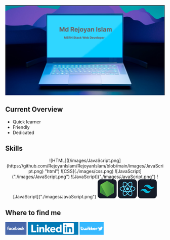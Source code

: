 <img src='./images/banner/banner.png'>

<h2>Current Overview</h2>

 <ul>
  <li>Quick learner</li> 
  <li>Friendly</li> 
  <li>Dedicated</li> 
</ul>



<h2>Skills</h2>

<p align="center">
      ![HTML]([/images/JavaScript.png](https://github.com/RejoyanIslam/RejoyanIslam/blob/main/images/JavaScript.png) "html")
       ![CSS](./images/css.png)
        ![JavaScript]("./images/JavaScript.png")
        ![JavaScript]("./images/JavaScript.png")
        ![JavaScript]("./images/JavaScript.png")
      <img src="./images/node.png" />
      <img src="./images/react.png" />
      <img src="./images/tailwind.png" />

</p>



<h2>Where to find me</h2>
<a href=""><img src="./images/banner/facebook(2).png" alt=""></a>
<a href="https://www.linkedin.com/in/rej0yanislam/"><img src="./images/banner/linkedin-logo(2).png" alt=""></a>
<a href="https://twitter.com/rej0yanislam"><img src="./images/banner/twitter-logo(1).png" alt=""></a>
</div>
 
